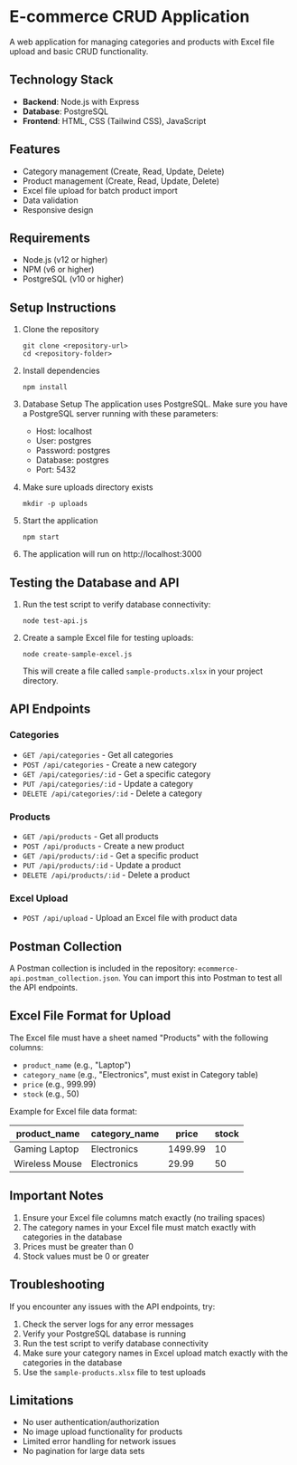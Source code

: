 # E-commerce CRUD Application

A web application for managing categories and products with Excel file upload and basic CRUD functionality.

## Technology Stack

- **Backend**: Node.js with Express
- **Database**: PostgreSQL
- **Frontend**: HTML, CSS (Tailwind CSS), JavaScript

## Features

- Category management (Create, Read, Update, Delete)
- Product management (Create, Read, Update, Delete)
- Excel file upload for batch product import
- Data validation
- Responsive design

## Requirements

- Node.js (v12 or higher)
- NPM (v6 or higher)
- PostgreSQL (v10 or higher)

## Setup Instructions

1. Clone the repository
   ```
   git clone <repository-url>
   cd <repository-folder>
   ```

2. Install dependencies
   ```
   npm install
   ```

3. Database Setup
   The application uses PostgreSQL. Make sure you have a PostgreSQL server running with these parameters:
   - Host: localhost
   - User: postgres
   - Password: postgres
   - Database: postgres
   - Port: 5432

4. Make sure uploads directory exists
   ```
   mkdir -p uploads
   ```

5. Start the application
   ```
   npm start
   ```

6. The application will run on http://localhost:3000

## Testing the Database and API

1. Run the test script to verify database connectivity:
   ```
   node test-api.js
   ```

2. Create a sample Excel file for testing uploads:
   ```
   node create-sample-excel.js
   ```
   This will create a file called `sample-products.xlsx` in your project directory.

## API Endpoints

### Categories

- `GET /api/categories` - Get all categories
- `POST /api/categories` - Create a new category
- `GET /api/categories/:id` - Get a specific category
- `PUT /api/categories/:id` - Update a category
- `DELETE /api/categories/:id` - Delete a category

### Products

- `GET /api/products` - Get all products
- `POST /api/products` - Create a new product
- `GET /api/products/:id` - Get a specific product
- `PUT /api/products/:id` - Update a product
- `DELETE /api/products/:id` - Delete a product

### Excel Upload

- `POST /api/upload` - Upload an Excel file with product data

## Postman Collection

A Postman collection is included in the repository: `ecommerce-api.postman_collection.json`. You can import this into Postman to test all the API endpoints.

## Excel File Format for Upload

The Excel file must have a sheet named "Products" with the following columns:
- `product_name` (e.g., "Laptop")
- `category_name` (e.g., "Electronics", must exist in Category table)
- `price` (e.g., 999.99)
- `stock` (e.g., 50)

Example for Excel file data format:

| product_name | category_name | price | stock |
|--------------|--------------|-------|-------|
| Gaming Laptop | Electronics | 1499.99 | 10 |
| Wireless Mouse | Electronics | 29.99 | 50 |

## Important Notes

1. Ensure your Excel file columns match exactly (no trailing spaces)
2. The category names in your Excel file must match exactly with categories in the database
3. Prices must be greater than 0
4. Stock values must be 0 or greater

## Troubleshooting

If you encounter any issues with the API endpoints, try:

1. Check the server logs for any error messages
2. Verify your PostgreSQL database is running
3. Run the test script to verify database connectivity
4. Make sure your category names in Excel upload match exactly with the categories in the database
5. Use the `sample-products.xlsx` file to test uploads

## Limitations

- No user authentication/authorization
- No image upload functionality for products
- Limited error handling for network issues
- No pagination for large data sets